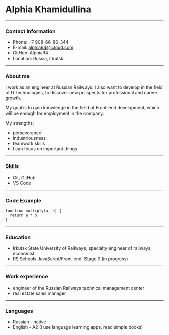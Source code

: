# Alphia Khamidullina
***
### Contact information
* Phone: +7 908-66-86-344 
* E-mail: alphia94@icloud.com
* GitHub: Alphia94
* Location: Russia, Irkutsk
***
### About me 
I work as an engineer at Russian Railways. I also want to develop in the field of IT technologies, to discover new prospects for professional and career growth.

My goal is to gain knowledge in the field of Front-end development, which will be enough for employment in the company.

My strengths:
* perseverance
* industriousness
* teamwork skills
* I can focus on important things
***
### Skills
* Git, GitHub
* VS Code
***
### Code Example
```
function multiply(a, b) {
  return a * b;
}
```
***
### Education
* Irkutsk State University of Railways, specialty engineer of railways, economist
* RS Schools JavaScript/Front-end. Stage 0 (in progress)
***
### Work experience
* engineer of the Russian Railways technical management center
* real estate sales manager
***
### Languages
* Russian - native
* English - A2 (I use language learning apps, read simple books)